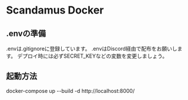# Scandamus Docker

## .envの準備
.envは.gitignoreに登録しています。
.envはDiscord経由で配布をお願いします。
デプロイ時には必ずSECRET_KEYなどの変数を変更しましょう。

## 起動方法
docker-compose up --build -d
http://localhost:8000/
